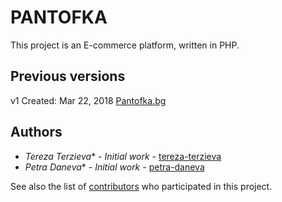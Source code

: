 # PANTOFKA

This project is an E-commerce platform, written in PHP.

## Previous versions

v1 Created: Mar 22, 2018 [Pantofka.bg](https://github.com/tereza-terzieva/pantofka.bg)

## Authors

* *Tereza Terzieva** - *Initial work* - [tereza-terzieva](https://github.com/tereza-terzieva)
* *Petra Daneva** - *Initial work* - [petra-daneva](https://github.com/petra-daneva)

See also the list of [contributors](https://github.com/your/project/contributors) who participated in this project.
